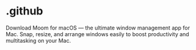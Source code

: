 # .github
Download Moom for macOS — the ultimate window management app for Mac. Snap, resize, and arrange windows easily to boost productivity and multitasking on your Mac.
